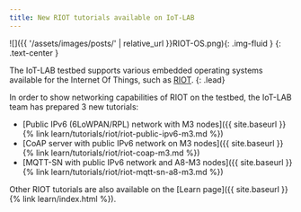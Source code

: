 ```yaml
---
title: New RIOT tutorials available on IoT-LAB
---
```


![]({{ '/assets/images/posts/' | relative_url }}RIOT-OS.png){: .img-fluid }
{: .text-center }

The IoT-LAB testbed supports various embedded operating systems available for the Internet Of Things, such as [RIOT](http://www.riot-os.org "RIOT").
{: .lead}

In order to show networking capabilities of RIOT on the testbed, the IoT-LAB team has prepared 3 new tutorials:

* [Public IPv6 (6LoWPAN/RPL) network with M3 nodes]({{ site.baseurl }}{% link learn/tutorials/riot/riot-public-ipv6-m3.md %})  
* [CoAP server with public IPv6 network on M3 nodes]({{ site.baseurl }}{% link learn/tutorials/riot/riot-coap-m3.md %})  
* [MQTT-SN with public IPv6 network and A8-M3 nodes]({{ site.baseurl }}{% link learn/tutorials/riot/riot-mqtt-sn-a8-m3.md %})

Other RIOT tutorials are also available on the [Learn page]({{ site.baseurl }}{% link learn/index.html %}).
